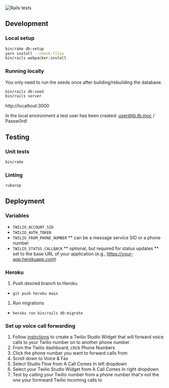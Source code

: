 ![Rails tests](https://github.com/eebbesen/twilio_broadcast/workflows/Rails%20tests/badge.svg)


## Development
### Local setup
```bash
bin/rake db:setup
yarn install --check-files
bin/rails webpacker:install
```
### Running locally
You only need to run the seeds once after building/rebuilding the database.
```bash
bin/rails db:seed
bin/rails server
```

http://localhost:3000

In the local environment a test user has been created: user@tb.tb.moc / Passw0rd!

## Testing
### Unit tests
```bash
bin/rake
```

### Linting
```bash
rubocop
```

## Deployment
### Variables
* `TWILIO_ACCOUNT_SID`
* `TWILIO_AUTH_TOKEN`
* `TWILIO_FROM_PHONE_NUMBER`
** can be a message service SID or a phone number
* `TWILIO_STATUS_CALLBACK`
** optional, but required for status updates
** set to the base URL of your application (e.g., https://your-app.herokuapp.com)

### Heroku
1. Push desired branch to Heroku
* `git push heroku main`
1. Run migrations
* `heroku run bin/rails db:migrate`

### Set up voice call forwarding
1. Follow [instrctions](https://www.twilio.com/docs/studio/tutorials/how-to-forward-calls) to create a Twilio Studio Widget that will forward voice calls to your Twilio number on to another phone number.
1. From the Twilio dashboard, click Phone Numbers
1. Click the phone number you want to forward calls from
1. Scroll down to Voice & Fax
1. Select Studio Flow from A Call Comes In left dropdown
1. Select your Twilio Studio Widget from A Call Comes In right dropdown
1. Test by calling your Twilio number from a phone number that's _not_ the one your formward Twilio incoming calls to
